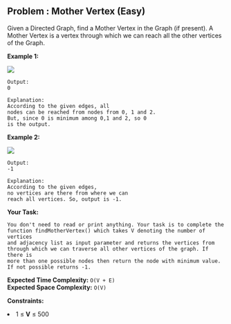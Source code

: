 ## Problem : Mother Vertex (Easy)
Given a Directed Graph, find a Mother Vertex in the Graph (if present). 
A Mother Vertex is a vertex through which we can reach all the other vertices of the Graph.

**Example 1:**

<img src="https://media.geeksforgeeks.org/img-practice/PROD/addEditProblem/701116/Web/Other/a5cc2f40-e569-4761-b6df-16b72658a270_1685086764.png">

```
Output: 
0

Explanation: 
According to the given edges, all 
nodes can be reached from nodes from 0, 1 and 2. 
But, since 0 is minimum among 0,1 and 2, so 0 
is the output.
```

**Example 2:**

<img src="https://media.geeksforgeeks.org/img-practice/PROD/addEditProblem/701116/Web/Other/5e3e183b-258d-4f95-9c5d-83eb5f5549ef_1685086764.png">

```
Output: 
-1

Explanation: 
According to the given edges, 
no vertices are there from where we can 
reach all vertices. So, output is -1.
```

**Your Task:**
```
You don't need to read or print anything. Your task is to complete the function findMotherVertex() which takes V denoting the number of vertices 
and adjacency list as input parameter and returns the vertices from through which we can traverse all other vertices of the graph. If there is 
more than one possible nodes then return the node with minimum value. If not possible returns -1.
```

**Expected Time Complexity:** ```O(V + E)```<br>
**Expected Space Complexity:** ```O(V)```

**Constraints:**
<li>1 ≤ <b>V</b> ≤ 500</li>


